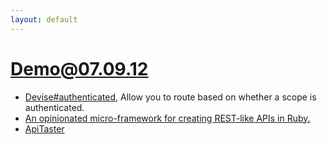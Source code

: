 ```yaml
---
layout: default
---
```


Demo@07.09.12
=============
 
* [Devise#authenticated](http://rubydoc.info/github/plataformatec/devise/master/ActionDispatch/Routing/Mapper), Allow you to route based on whether a scope is authenticated. 
* [An opinionated micro-framework for creating REST-like APIs in Ruby.](https://github.com/intridea/grape)
* [ApiTaster](https://github.com/fredwu/api_taster)